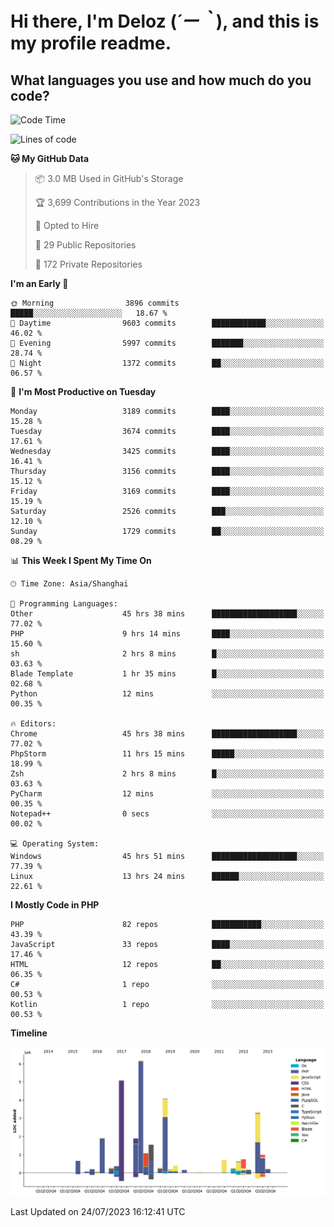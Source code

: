 # **Hi there, I'm Deloz (*´ー｀*), and this is my profile readme.**

## **What languages you use and how much do you code?**

<!--START_SECTION:waka-->
![Code Time](http://img.shields.io/badge/Code%20Time-1%2C982%20hrs%2017%20mins-blue)

![Lines of code](https://img.shields.io/badge/From%20Hello%20World%20I%27ve%20Written-31.5%20million%20lines%20of%20code-blue)

**🐱 My GitHub Data** 

> 📦 3.0 MB Used in GitHub's Storage 
 > 
> 🏆 3,699 Contributions in the Year 2023
 > 
> 💼 Opted to Hire
 > 
> 📜 29 Public Repositories 
 > 
> 🔑 172 Private Repositories 
 > 
**I'm an Early 🐤** 

```text
🌞 Morning                3896 commits        █████░░░░░░░░░░░░░░░░░░░░   18.67 % 
🌆 Daytime                9603 commits        ████████████░░░░░░░░░░░░░   46.02 % 
🌃 Evening                5997 commits        ███████░░░░░░░░░░░░░░░░░░   28.74 % 
🌙 Night                  1372 commits        ██░░░░░░░░░░░░░░░░░░░░░░░   06.57 % 
```
📅 **I'm Most Productive on Tuesday** 

```text
Monday                   3189 commits        ████░░░░░░░░░░░░░░░░░░░░░   15.28 % 
Tuesday                  3674 commits        ████░░░░░░░░░░░░░░░░░░░░░   17.61 % 
Wednesday                3425 commits        ████░░░░░░░░░░░░░░░░░░░░░   16.41 % 
Thursday                 3156 commits        ████░░░░░░░░░░░░░░░░░░░░░   15.12 % 
Friday                   3169 commits        ████░░░░░░░░░░░░░░░░░░░░░   15.19 % 
Saturday                 2526 commits        ███░░░░░░░░░░░░░░░░░░░░░░   12.10 % 
Sunday                   1729 commits        ██░░░░░░░░░░░░░░░░░░░░░░░   08.29 % 
```


📊 **This Week I Spent My Time On** 

```text
🕑︎ Time Zone: Asia/Shanghai

💬 Programming Languages: 
Other                    45 hrs 38 mins      ███████████████████░░░░░░   77.02 % 
PHP                      9 hrs 14 mins       ████░░░░░░░░░░░░░░░░░░░░░   15.60 % 
sh                       2 hrs 8 mins        █░░░░░░░░░░░░░░░░░░░░░░░░   03.63 % 
Blade Template           1 hr 35 mins        █░░░░░░░░░░░░░░░░░░░░░░░░   02.68 % 
Python                   12 mins             ░░░░░░░░░░░░░░░░░░░░░░░░░   00.35 % 

🔥 Editors: 
Chrome                   45 hrs 38 mins      ███████████████████░░░░░░   77.02 % 
PhpStorm                 11 hrs 15 mins      █████░░░░░░░░░░░░░░░░░░░░   18.99 % 
Zsh                      2 hrs 8 mins        █░░░░░░░░░░░░░░░░░░░░░░░░   03.63 % 
PyCharm                  12 mins             ░░░░░░░░░░░░░░░░░░░░░░░░░   00.35 % 
Notepad++                0 secs              ░░░░░░░░░░░░░░░░░░░░░░░░░   00.02 % 

💻 Operating System: 
Windows                  45 hrs 51 mins      ███████████████████░░░░░░   77.39 % 
Linux                    13 hrs 24 mins      ██████░░░░░░░░░░░░░░░░░░░   22.61 % 
```

**I Mostly Code in PHP** 

```text
PHP                      82 repos            ███████████░░░░░░░░░░░░░░   43.39 % 
JavaScript               33 repos            ████░░░░░░░░░░░░░░░░░░░░░   17.46 % 
HTML                     12 repos            ██░░░░░░░░░░░░░░░░░░░░░░░   06.35 % 
C#                       1 repo              ░░░░░░░░░░░░░░░░░░░░░░░░░   00.53 % 
Kotlin                   1 repo              ░░░░░░░░░░░░░░░░░░░░░░░░░   00.53 % 
```



**Timeline**

![Lines of Code chart](https://raw.githubusercontent.com/deloz/deloz/main/assets/bar_graph.png)


 Last Updated on 24/07/2023 16:12:41 UTC
<!--END_SECTION:waka-->
